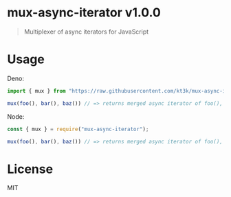 # mux-async-iterator v1.0.0

> Multiplexer of async iterators for JavaScript

# Usage

Deno:

```ts
import { mux } from "https://raw.githubusercontent.com/kt3k/mux-async-iterator/master/mod.ts";

mux(foo(), bar(), baz()) // => returns merged async iterator of foo(), bar(), and baz()
```

Node:

```js
const { mux } = require("mux-async-iterator");

mux(foo(), bar(), baz()) // => returns merged async iterator of foo(), bar(), and baz()
```

# License

MIT
